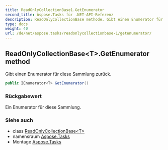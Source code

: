 ```yaml
---
title: ReadOnlyCollectionBase1.GetEnumerator
second_title: Aspose.Tasks für .NET-API-Referenz
description: ReadOnlyCollectionBase methode. Gibt einen Enumerator für diese Sammlung zurück.
type: docs
weight: 40
url: /de/net/aspose.tasks/readonlycollectionbase-1/getenumerator/
---
```

## ReadOnlyCollectionBase&lt;T&gt;.GetEnumerator method

Gibt einen Enumerator für diese Sammlung zurück.

```csharp
public IEnumerator<T> GetEnumerator()
```

### Rückgabewert

Ein Enumerator für diese Sammlung.

### Siehe auch

* class [ReadOnlyCollectionBase&lt;T&gt;](../)
* namensraum [Aspose.Tasks](../../readonlycollectionbase-1/)
* Montage [Aspose.Tasks](../../../)


